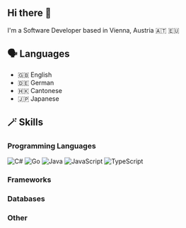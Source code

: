## Hi there 👋
I'm a Software Developer based in Vienna, Austria :austria:  :eu:

## 🗣️ Languages

* 🇬🇧 English 
* 🇩🇪 German
* 🇭🇰 Cantonese
* 🇯🇵 Japanese

## 🪄 Skills

### Programming Languages
![C#](https://img.shields.io/badge/c%23-%23239120.svg?style=for-the-badge&logo=csharp&logoColor=white)
![Go](https://img.shields.io/badge/go-%2300ADD8.svg?style=for-the-badge&logo=go&logoColor=white)
![Java](https://img.shields.io/badge/java-%23ED8B00.svg?style=for-the-badge&logo=openjdk&logoColor=white)
![JavaScript](https://img.shields.io/badge/javascript-%23323330.svg?style=for-the-badge&logo=javascript&logoColor=%23F7DF1E)
![TypeScript](https://img.shields.io/badge/typescript-%23007ACC.svg?style=for-the-badge&logo=typescript&logoColor=white)
### Frameworks

### Databases

### Other


